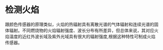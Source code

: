 # 检测火焰

跟颜色传感器的原理类似，火焰的热辐射具有离散光谱的气体辐射和连续光谱的固体辐射。不同燃烧物的火焰辐射强度、波长分布有所差异，但总体来说，其对应火焰温度的近红外波长域及紫外光域具有很大的辐射强度,根据这种特性可制成火焰传感器。